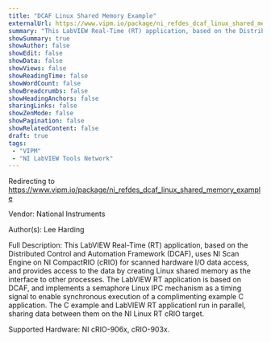 ```yaml
---
title: "DCAF Linux Shared Memory Example"
externalUrl: https://www.vipm.io/package/ni_refdes_dcaf_linux_shared_memory_example
summary: "This LabVIEW Real-Time (RT) application, based on the Distributed Control and Automation Framework (DCAF), uses NI Scan Engine on NI CompactRIO (cRIO) for scanned hardware I/O data access, and provides access to the data by creating Linux shared memory as the interface to other processes."
showSummary: true
showAuthor: false
showEdit: false
showData: false
showViews: false
showReadingTime: false
showWordCount: false
showBreadcrumbs: false
showHeadingAnchors: false
sharingLinks: false
showZenMode: false
showPagination: false
showRelatedContent: false
draft: true
tags:
 - "VIPM"
 - "NI LabVIEW Tools Network"
---
```


Redirecting to https://www.vipm.io/package/ni_refdes_dcaf_linux_shared_memory_example

Vendor: National Instruments

Author(s): Lee Harding
 
Full Description:
This LabVIEW Real-Time (RT) application, based on the Distributed Control and Automation Framework (DCAF), uses NI Scan Engine on NI CompactRIO (cRIO) for scanned hardware I/O data access, and provides access to the data by creating Linux shared memory as the interface to other processes. The LabVIEW RT application is based on DCAF, and implements a semaphore Linux IPC mechanism as a timing signal to enable synchronous execution of a complimenting example C application. The C example and LabVIEW RT applicationl run in parallel, sharing data between them on the NI Linux RT cRIO target.

Supported Hardware:
NI cRIO-906x, cRIO-903x.